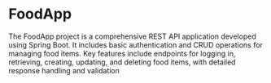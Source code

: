 # FoodApp
The FoodApp project is a comprehensive REST API application developed using Spring Boot. It includes basic authentication and CRUD operations for managing food items. Key features include endpoints for logging in, retrieving, creating, updating, and deleting food items, with detailed response handling and validation

